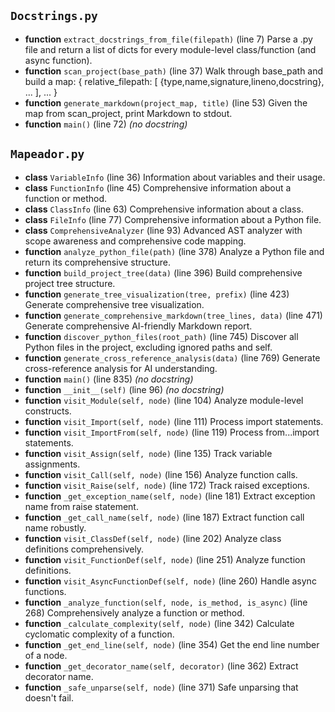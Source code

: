 ## `Docstrings.py`

- **function** `extract_docstrings_from_file(filepath)` (line 7)
  Parse a .py file and return a list of dicts for every
  module-level class/function (and async function).
- **function** `scan_project(base_path)` (line 37)
  Walk through base_path and build a map:
    { relative_filepath: [ {type,name,signature,lineno,docstring}, ... ], ... }
- **function** `generate_markdown(project_map, title)` (line 53)
  Given the map from scan_project, print Markdown to stdout.
- **function** `main()` (line 72)
  *(no docstring)*

## `Mapeador.py`

- **class** `VariableInfo` (line 36)
  Information about variables and their usage.
- **class** `FunctionInfo` (line 45)
  Comprehensive information about a function or method.
- **class** `ClassInfo` (line 63)
  Comprehensive information about a class.
- **class** `FileInfo` (line 77)
  Comprehensive information about a Python file.
- **class** `ComprehensiveAnalyzer` (line 93)
  Advanced AST analyzer with scope awareness and comprehensive code mapping.
- **function** `analyze_python_file(path)` (line 378)
  Analyze a Python file and return its comprehensive structure.
- **function** `build_project_tree(data)` (line 396)
  Build comprehensive project tree structure.
- **function** `generate_tree_visualization(tree, prefix)` (line 423)
  Generate comprehensive tree visualization.
- **function** `generate_comprehensive_markdown(tree_lines, data)` (line 471)
  Generate comprehensive AI-friendly Markdown report.
- **function** `discover_python_files(root_path)` (line 745)
  Discover all Python files in the project, excluding ignored paths and self.
- **function** `generate_cross_reference_analysis(data)` (line 769)
  Generate cross-reference analysis for AI understanding.
- **function** `main()` (line 835)
  *(no docstring)*
- **function** `__init__(self)` (line 96)
  *(no docstring)*
- **function** `visit_Module(self, node)` (line 104)
  Analyze module-level constructs.
- **function** `visit_Import(self, node)` (line 111)
  Process import statements.
- **function** `visit_ImportFrom(self, node)` (line 119)
  Process from...import statements.
- **function** `visit_Assign(self, node)` (line 135)
  Track variable assignments.
- **function** `visit_Call(self, node)` (line 156)
  Analyze function calls.
- **function** `visit_Raise(self, node)` (line 172)
  Track raised exceptions.
- **function** `_get_exception_name(self, node)` (line 181)
  Extract exception name from raise statement.
- **function** `_get_call_name(self, node)` (line 187)
  Extract function call name robustly.
- **function** `visit_ClassDef(self, node)` (line 202)
  Analyze class definitions comprehensively.
- **function** `visit_FunctionDef(self, node)` (line 251)
  Analyze function definitions.
- **function** `visit_AsyncFunctionDef(self, node)` (line 260)
  Handle async functions.
- **function** `_analyze_function(self, node, is_method, is_async)` (line 268)
  Comprehensively analyze a function or method.
- **function** `_calculate_complexity(self, node)` (line 342)
  Calculate cyclomatic complexity of a function.
- **function** `_get_end_line(self, node)` (line 354)
  Get the end line number of a node.
- **function** `_get_decorator_name(self, decorator)` (line 362)
  Extract decorator name.
- **function** `_safe_unparse(self, node)` (line 371)
  Safe unparsing that doesn't fail.

